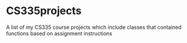# CS335projects
A list of my CS335 course projects which include classes that contained functions based on assignment instructions 
